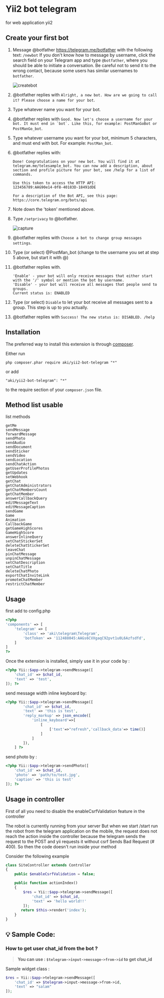 Yii2 bot telegram
============
for web application yii2

Create your first bot
------------
1. Message @botfather https://telegram.me/botfather with the following text: ```/newbot``` If you don't know how to message by username, click the search field on your Telegram app and type ```@botfather```, where you should be able to initiate a conversation. Be careful not to send it to the wrong contact, because some users has similar usernames to ```botfather```.

	![createbot](https://cloud.githubusercontent.com/assets/11705808/19187517/c1179cc8-8c98-11e6-84fe-a8570388931c.PNG)

2. @botfather replies with ```Alright, a new bot. How are we going to call it? Please choose a name for your bot```.

3. Type whatever name you want for your bot.

4. @botfather replies with ```Good. Now let's choose a username for your bot. It must end in `bot`. Like this, for example: PostManGoBot or PostManGo_bot```.

5. Type whatever username you want for your bot, minimum 5 characters, and must end with bot. For example: ```PostMan_bot```.

6. @botfather replies with:
	```
	Done! Congratulations on your new bot. You will find it at
	telegram.me/telesample_bot. You can now add a description, about
	section and profile picture for your bot, see /help for a list of
	commands.

	Use this token to access the HTTP API:
	123456789:AAG90e14-0f8-40183D-18491dDE

	For a description of the Bot API, see this page:
	https://core.telegram.org/bots/api
	```

7. Note down the 'token' mentioned above.

8. Type ```/setprivacy``` to @botfather.

	![capture](https://cloud.githubusercontent.com/assets/11705808/19187624/4ba64434-8c99-11e6-975d-737075f92d46.PNG)

9. @botfather replies with ```Choose a bot to change group messages settings```.

10. Type (or select) @PostMan_bot (change to the username you set at step 5 above, but start it with @)

11. @botfather replies with.
	```
	'Enable' - your bot will only receive messages that either start with the '/' symbol or mention the bot by username.
	'Disable' - your bot will receive all messages that people send to groups.
	Current status is: ENABLED
	```
12. Type (or select) ```Disable``` to let your bot receive all messages sent to a group. This step is up to you actually.

13. @botfather replies with ```Success! The new status is: DISABLED. /help```

Installation
------------

The preferred way to install this extension is through [composer](http://getcomposer.org/download/).

Either run

```
php composer.phar require aki/yii2-bot-telegram "*"
```

or add

```
"aki/yii2-bot-telegram": "*"
```

to the require section of your `composer.json` file.

Method list usable
-----
list methods
```
getMe
sendMessage
forwardMessage
sendPhoto
sendAudio
sendDocument
sendSticker
sendVideo
sendLocation
sendChatAction
getUserProfilePhotos
getUpdates
setWebhook
getChat
getChatAdministrators
getChatMembersCount
getChatMember
answerCallbackQuery
editMessageText
editMessageCaption
sendGame
Game
Animation
CallbackGame
getGameHighScores
GameHighScore
answerInlineQuery
setChatStickerSet
deleteChatStickerSet
leaveChat
pinChatMessage
unpinChatMessage
setChatDescription
setChatTitle
deleteChatPhoto 
exportChatInviteLink 
promoteChatMember
restrictChatMember
```

Usage
-----
first add to config.php
```php
<?php
'components' => [
	'telegram' => [
        'class' => 'aki\telegram\Telegram',
        'botToken' => '112488045:AAGs6CVXgaqC92pvt1u0L6Azfsdfd',
    ]
]
?>
```
Once the extension is installed, simply use it in your code by  :
```php
<?php Yii::$app->telegram->sendMessage([
	'chat_id' => $chat_id,
	'text' => 'test',
]); ?>
```
send message width inline keyboard by:
```php
<?php Yii::$app->telegram->sendMessage([
        'chat_id' => $chat_id,
        'text' => 'this is test',
        'reply_markup' => json_encode([
            'inline_keyboard'=>[
                [
                    ['text'=>"refresh",'callback_data'=> time()]
                ]
            ]
        ]),
    ] ?>
```

send photo by :
```php
<?php Yii::$app->telegram->sendPhoto([
	'chat_id' => $chat_id,
	'photo' => 'path/to/test.jpg',
	'caption' => 'this is test'
]); ?>
```



Usage in controller
-----

First of all you need to disable the enableCsrfValidation feature in the controller

The robot is currently running from your server
But when we start /start run the robot from the telegram application on the mobile, the request does not reach the action inside the controller because the telegram sends the request to the POST and yii requests it without csrf
Sends Bad Request (# 400). So then the code doesn't run inside your method

Consider the following example
```php
class SiteController extends Controller
{
	public $enableCsrfValidation = false;

	public function actionIndex()
    {
        $res = Yii::$app->telegram->sendMessage([
            'chat_id' => $chat_id,
            'text' => 'hello world!!' 
        ]);
       return $this->render('index');
    }
}
```

## :bulb: Sample Code:


### How to get user chat_id from the bot ?
>__You can use : `$telegram->input->message->from->id` to get chat_id__

Sample widget class :
```php
$res = Yii::$app->telegram->sendMessage([
	'chat_id' => $telegram->input->message->from->id,
	'text' => "salam"
]);
```
